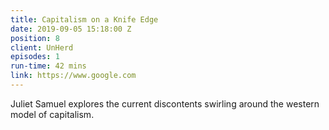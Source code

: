 ```yaml
---
title: Capitalism on a Knife Edge
date: 2019-09-05 15:18:00 Z
position: 8
client: UnHerd
episodes: 1
run-time: 42 mins
link: https://www.google.com
---
```


Juliet Samuel explores the current discontents swirling around the western model of capitalism.
